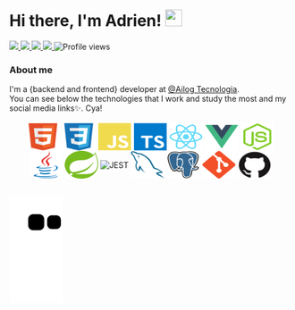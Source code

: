 <h1>
  Hi there, I'm Adrien! 
  <img src="https://raw.githubusercontent.com/kaueMarques/kaueMarques/master/hi.gif" width="30px" height="30">
</h1>

<div align="left" style="display: inline_block"> 
  <a href="mailto:adrien.marcos@gmail.com" target="_blank">
    <img src="https://img.shields.io/badge/Gmail-D14836?style=for-the-badge&logo=gmail&logoColor=white"/>
  </a>  
  <a href="mailto:adrien.marcos@hotmail.com.br" target="_blank">
    <img src="https://img.shields.io/badge/Microsoft_Outlook-0078D4?style=for-the-badge&logo=microsoft-outlook&logoColor=white"/>
  </a>  
  <a href="https://twitter.com/AdrienRossato" target="_blank">
    <img src="https://img.shields.io/badge/Twitter-1DA1F2?style=for-the-badge&logo=twitter&logoColor=white"/>
  </a>  
  <a href="https://www.linkedin.com/in/adrien-rossato/" target="_blank">
    <img src="https://img.shields.io/badge/LinkedIn-0077B5?style=for-the-badge&logo=linkedin&logoColor=white"/>
  </a>
  <a hre="#">
    <img src="https://komarev.com/ghpvc/?username=adrienmarcos&color=ff69b4&style=for-the-badge" alt="Profile views" /> 
  </a>
<div>

<div align="left">
  <h3>About me</h3>
  I'm a {backend and frontend} developer at <a href="https://www.ailog.com.br/">@Ailog Tecnologia</a>. <br/>
  You can see below the technologies that I work and study the most and my social media links✨. Cya!
</div>

<br/>

<div align="center" style="display: inline_block">
<!-- 
  <img align="center" alt="ANGULAR" height="50" width="60" src="https://github.com/devicons/devicon/blob/master/icons/angularjs/angularjs-original.svg">
  <img align="center" alt="KAFKA" height="50" width="60" src="https://github.com/devicons/devicon/blob/master/icons/apachekafka/apachekafka-original-wordmark.svg">
  <img align="center" alt="DOCKER" height="50" width="60" src="https://github.com/devicons/devicon/blob/master/icons/docker/docker-original.svg">
  <img align="center" alt="KOTLIN" height="50" width="60" src="https://github.com/devicons/devicon/blob/master/icons/kotlin/kotlin-original.svg"> 
  <img align="center" alt="KUBERNETES" height="50" width="60" src="https://github.com/devicons/devicon/blob/master/icons/kubernetes/kubernetes-plain.svg">
  <img align="center" alt="NESTJS" height="50" width="60" src="https://github.com/devicons/devicon/blob/master/icons/nestjs/nestjs-plain.svg">
  <img align="center" alt="NEXTJS" height="50" width="60" src="https://github.com/devicons/devicon/blob/master/icons/nextjs/nextjs-original-wordmark.svg">
  <img align="center" alt="FLUTTER" height="50" width="60" src="https://github.com/devicons/devicon/blob/master/icons/flutter/flutter-original.svg">
  <img align="center" alt="GITLAB" height="50" width="60" src="https://github.com/devicons/devicon/blob/master/icons/gitlab/gitlab-original.svg">
  <img align="center" alt="GO" height="50" width="60" src="https://github.com/devicons/devicon/blob/master/icons/go/go-original-wordmark.svg">
  <img align="center" alt="KOTLIN" height="50" width="60" src="https://github.com/devicons/devicon/blob/master/icons/kotlin/kotlin-original.svg">
  <img align="center" alt="NGINX" height="50" width="60" src="https://github.com/devicons/devicon/blob/master/icons/nginx/nginx-original.svg">
  <img align="center" alt="TERRAFORM" height="50" width="60" src="https://github.com/devicons/devicon/blob/master/icons/terraform/terraform-original.svg">
-->
  <img align="center" alt="HTML" height="50" width="60" src="https://raw.githubusercontent.com/devicons/devicon/master/icons/html5/html5-original.svg">
  <img align="center" alt="CSS" height="50" width="60" src="https://raw.githubusercontent.com/devicons/devicon/master/icons/css3/css3-original.svg">
  <img align="center" alt="JS" height="50" width="60" src="https://raw.githubusercontent.com/devicons/devicon/master/icons/javascript/javascript-plain.svg">
  <img align="center" alt="TS" height="50" width="60" src="https://raw.githubusercontent.com/devicons/devicon/master/icons/typescript/typescript-plain.svg">
  <img align="center" alt="REACT" height="50" width="60" src="https://raw.githubusercontent.com/devicons/devicon/master/icons/react/react-original.svg">
  <img align="center" alt="VUE" height="50" width="60" src="https://github.com/devicons/devicon/blob/master/icons/vuejs/vuejs-original.svg">
  <img align="center" alt="NODE" height="50" width="60" src="https://github.com/devicons/devicon/blob/master/icons/nodejs/nodejs-original.svg">
  <img align="center" alt="JAVA" height="50" width="60" src="https://github.com/devicons/devicon/blob/master/icons/java/java-original.svg">
  <img align="center" alt="SPRING" height="50" width="60" src="https://github.com/devicons/devicon/blob/master/icons/spring/spring-original.svg">
  <img align="center" alt="JEST" height="50" width="60" src="https://github.com/devicons/devicon/tree/master/icons/jest">
  <img align="center" alt="MYSQL" height="50" width="60" src="https://github.com/devicons/devicon/blob/master/icons/mysql/mysql-original.svg">
  <img align="center" alt="POSTGRESQL" height="50" width="60" src="https://github.com/devicons/devicon/blob/master/icons/postgresql/postgresql-original.svg">
  <img align="center" alt="GIT" height="50" width="60" src="https://github.com/devicons/devicon/blob/master/icons/git/git-original.svg"> 
  <img align="center" alt="GITHUB" height="50" width="60" src="https://github.com/devicons/devicon/blob/master/icons/github/github-original.svg">
</div>

##  

  ![Snake animation](https://github.com/adrienmarcos/adrienmarcos/blob/output/github-contribution-grid-snake.svg)
